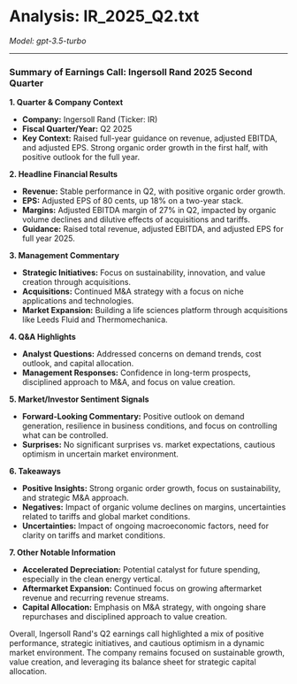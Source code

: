 # Analysis: IR_2025_Q2.txt

*Model: gpt-3.5-turbo*

---

### Summary of Earnings Call: Ingersoll Rand 2025 Second Quarter

**1. Quarter & Company Context**
- **Company:** Ingersoll Rand (Ticker: IR)
- **Fiscal Quarter/Year:** Q2 2025
- **Key Context:** Raised full-year guidance on revenue, adjusted EBITDA, and adjusted EPS. Strong organic order growth in the first half, with positive outlook for the full year.

**2. Headline Financial Results**
- **Revenue:** Stable performance in Q2, with positive organic order growth.
- **EPS:** Adjusted EPS of 80 cents, up 18% on a two-year stack.
- **Margins:** Adjusted EBITDA margin of 27% in Q2, impacted by organic volume declines and dilutive effects of acquisitions and tariffs.
- **Guidance:** Raised total revenue, adjusted EBITDA, and adjusted EPS for full year 2025.

**3. Management Commentary**
- **Strategic Initiatives:** Focus on sustainability, innovation, and value creation through acquisitions.
- **Acquisitions:** Continued M&A strategy with a focus on niche applications and technologies.
- **Market Expansion:** Building a life sciences platform through acquisitions like Leeds Fluid and Thermomechanica.

**4. Q&A Highlights**
- **Analyst Questions:** Addressed concerns on demand trends, cost outlook, and capital allocation.
- **Management Responses:** Confidence in long-term prospects, disciplined approach to M&A, and focus on value creation.

**5. Market/Investor Sentiment Signals**
- **Forward-Looking Commentary:** Positive outlook on demand generation, resilience in business conditions, and focus on controlling what can be controlled.
- **Surprises:** No significant surprises vs. market expectations, cautious optimism in uncertain market environment.

**6. Takeaways**
- **Positive Insights:** Strong organic order growth, focus on sustainability, and strategic M&A approach.
- **Negatives:** Impact of organic volume declines on margins, uncertainties related to tariffs and global market conditions.
- **Uncertainties:** Impact of ongoing macroeconomic factors, need for clarity on tariffs and market conditions.

**7. Other Notable Information**
- **Accelerated Depreciation:** Potential catalyst for future spending, especially in the clean energy vertical.
- **Aftermarket Expansion:** Continued focus on growing aftermarket revenue and recurring revenue streams.
- **Capital Allocation:** Emphasis on M&A strategy, with ongoing share repurchases and disciplined approach to value creation.

Overall, Ingersoll Rand's Q2 earnings call highlighted a mix of positive performance, strategic initiatives, and cautious optimism in a dynamic market environment. The company remains focused on sustainable growth, value creation, and leveraging its balance sheet for strategic capital allocation.